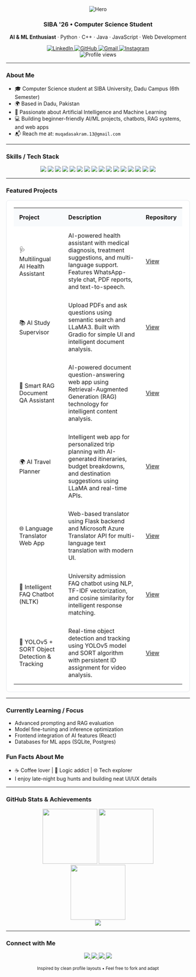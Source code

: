<div align="center">

  <img alt="Hero" src="https://capsule-render.vercel.app/api?type=rect&color=0:0ea5e9,100:22c55e&height=80&section=header&text=Muqadas%20Akram&fontColor=ffffff&fontSize=38&fontAlign=50&fontAlignY=55" />

  <h3>SIBA '26 • Computer Science Student</h3>
  <p><b>AI & ML Enthusiast</b> · Python · C++ · Java · JavaScript · Web Development</p>

  <a href="https://www.linkedin.com/in/muqadas-akram/">
    <img alt="LinkedIn" src="https://img.shields.io/badge/LinkedIn-0077B5?style=for-the-badge&logo=linkedin&logoColor=white" />
  </a>
  <a href="https://github.com/Muqadas1234">
    <img alt="GitHub" src="https://img.shields.io/badge/GitHub-181717?style=for-the-badge&logo=github&logoColor=white" />
  </a>
  <a href="mailto:muqadasakram.13@gmail.com">
    <img alt="Gmail" src="https://img.shields.io/badge/Gmail-D14836?style=for-the-badge&logo=gmail&logoColor=white" />
  </a>
  <a href="https://www.instagram.com/its_muqadas.13?igsh=MTNlZmF1MThnYnB0dQ==">
    <img alt="Instagram" src="https://img.shields.io/badge/Instagram-E4405F?style=for-the-badge&logo=instagram&logoColor=white" />
  </a>

  <br/>
  <img alt="Profile views" src="https://komarev.com/ghpvc/?username=Muqadas1234&label=Profile%20views&color=0ea5e9&style=flat" />

</div>

---

### About Me

- 🎓 Computer Science student at SIBA University, Dadu Campus (6th Semester)
- 🌍 Based in Dadu, Pakistan
- 🤖 Passionate about Artificial Intelligence and Machine Learning
- 💻 Building beginner-friendly AI/ML projects, chatbots, RAG systems, and web apps
- 📬 Reach me at: `muqadasakram.13@gmail.com`

---

### Skills / Tech Stack

<div align="center">

  <img src="https://img.shields.io/badge/HTML5-E34F26?style=for-the-badge&logo=html5&logoColor=white" />
  <img src="https://img.shields.io/badge/CSS3-1572B6?style=for-the-badge&logo=css3&logoColor=white" />
  <img src="https://img.shields.io/badge/JavaScript-F7DF1E?style=for-the-badge&logo=javascript&logoColor=000" />
  <img src="https://img.shields.io/badge/React-20232A?style=for-the-badge&logo=react&logoColor=61DAFB" />
  <img src="https://img.shields.io/badge/Python-3776AB?style=for-the-badge&logo=python&logoColor=white" />
  <img src="https://img.shields.io/badge/TensorFlow-FF6F00?style=for-the-badge&logo=tensorflow&logoColor=white" />
  <img src="https://img.shields.io/badge/PyTorch-EE4C2C?style=for-the-badge&logo=pytorch&logoColor=white" />
  <img src="https://img.shields.io/badge/scikit--learn-F7931E?style=for-the-badge&logo=scikitlearn&logoColor=white" />
  <img src="https://img.shields.io/badge/OpenCV-27338E?style=for-the-badge&logo=opencv&logoColor=white" />
  <img src="https://img.shields.io/badge/Pandas-150458?style=for-the-badge&logo=pandas&logoColor=white" />
  <img src="https://img.shields.io/badge/SQLite-003B57?style=for-the-badge&logo=sqlite&logoColor=white" />
  <img src="https://img.shields.io/badge/PgAdmin-336791?style=for-the-badge&logo=postgresql&logoColor=white" />
  <img src="https://img.shields.io/badge/MySQL-4479A1?style=for-the-badge&logo=mysql&logoColor=white" />
  <img src="https://img.shields.io/badge/REST_API-02569B?style=for-the-badge&logo=fastapi&logoColor=white" />
  <img src="https://img.shields.io/badge/Git-F05032?style=for-the-badge&logo=git&logoColor=white" />
  <img src="https://img.shields.io/badge/GitHub-181717?style=for-the-badge&logo=github&logoColor=white" />

</div>

---

### Featured Projects

<div align="center">
  <table width="100%" style="border:1px solid #e5e7eb; border-radius:8px; background:#ffffff; padding:20px;">
    <tr>
      <th align="left" style="padding:15px; background:#f8fafc;">Project</th>
      <th align="left" style="padding:15px; background:#f8fafc;">Description</th>
      <th align="left" style="padding:15px; background:#f8fafc;">Repository</th>
    </tr>
    <tr>
      <td style="padding:15px;">🩺 Multilingual AI Health Assistant</td>
      <td style="padding:15px;">AI-powered health assistant with medical diagnosis, treatment suggestions, and multi-language support. Features WhatsApp-style chat, PDF reports, and text-to-speech.</td>
      <td style="padding:15px;"><a href="https://github.com/Muqadas1234/multilingual-ai-health-assistant">View</a></td>
    </tr>
    <tr>
      <td style="padding:15px;">📚 AI Study Supervisor</td>
      <td style="padding:15px;">Upload PDFs and ask questions using semantic search and LLaMA3. Built with Gradio for simple UI and intelligent document analysis.</td>
      <td style="padding:15px;"><a href="https://github.com/Muqadas1234/AI-Study-Supervisor">View</a></td>
    </tr>
    <tr>
      <td style="padding:15px;">🧠 Smart RAG Document QA Assistant</td>
      <td style="padding:15px;">AI-powered document question-answering web app using Retrieval-Augmented Generation (RAG) technology for intelligent content analysis.</td>
      <td style="padding:15px;"><a href="https://github.com/Muqadas1234/Muqadas1234--Smart-RAG-Document-QA-Assistant-">View</a></td>
    </tr>
    <tr>
      <td style="padding:15px;">🌍 AI Travel Planner</td>
      <td style="padding:15px;">Intelligent web app for personalized trip planning with AI-generated itineraries, budget breakdowns, and destination suggestions using LLaMA and real-time APIs.</td>
      <td style="padding:15px;"><a href="https://github.com/Muqadas1234/AI-Travel-Planner">View</a></td>
    </tr>
    <tr>
      <td style="padding:15px;">🌐 Language Translator Web App</td>
      <td style="padding:15px;">Web-based translator using Flask backend and Microsoft Azure Translator API for multi-language text translation with modern UI.</td>
      <td style="padding:15px;"><a href="https://github.com/Muqadas1234/multi-language-translator-tool">View</a></td>
    </tr>
    <tr>
      <td style="padding:15px;">💬 Intelligent FAQ Chatbot (NLTK)</td>
      <td style="padding:15px;">University admission FAQ chatbot using NLP, TF-IDF vectorization, and cosine similarity for intelligent response matching.</td>
      <td style="padding:15px;"><a href="https://github.com/Muqadas1234/intelligent-faq-chatbot-nltk">View</a></td>
    </tr>
    <tr>
      <td style="padding:15px;">🎯 YOLOv5 + SORT Object Detection & Tracking</td>
      <td style="padding:15px;">Real-time object detection and tracking using YOLOv5 model and SORT algorithm with persistent ID assignment for video analysis.</td>
      <td style="padding:15px;"><a href="https://github.com/Muqadas1234/object-detection-tracking-using-yolo">View</a></td>
    </tr>
  </table>
</div>

---

### Currently Learning / Focus

- Advanced prompting and RAG evaluation
- Model fine-tuning and inference optimization
- Frontend integration of AI features (React)
- Databases for ML apps (SQLite, Postgres)

### Fun Facts About Me

- ☕ Coffee lover | 🧩 Logic addict | 🌐 Tech explorer
- I enjoy late-night bug hunts and building neat UI/UX details

---

### GitHub Stats & Achievements

<div align="center">

  <img height="150" src="https://github-readme-stats.vercel.app/api?username=Muqadas1234&show_icons=true&theme=radical&hide_border=true" />
  <img height="150" src="https://github-readme-stats.vercel.app/api/top-langs/?username=Muqadas1234&layout=compact&theme=radical&hide_border=true" />

  <br/>
  <img height="150" src="https://streak-stats.demolab.com?user=Muqadas1234&theme=radical&hide_border=true" />

  <br/>
  <img src="https://github-profile-trophy.vercel.app/?username=Muqadas1234&theme=radical&no-frame=true&no-bg=true&row=1&column=7" />

</div>

---

### Connect with Me

<div align="center">
  <a href="https://www.linkedin.com/in/muqadas-akram/" target="_blank">
    <img src="https://img.shields.io/badge/LinkedIn-0077B5?style=for-the-badge&logo=linkedin&logoColor=white" />
  </a>
  <a href="https://github.com/Muqadas1234" target="_blank">
    <img src="https://img.shields.io/badge/GitHub-100000?style=for-the-badge&logo=github&logoColor=white" />
  </a>
  <a href="https://www.instagram.com/its_muqadas.13?igsh=MTNlZmF1MThnYnB0dQ==" target="_blank">
    <img src="https://img.shields.io/badge/Instagram-E4405F?style=for-the-badge&logo=instagram&logoColor=white" />
  </a>
  <a href="mailto:muqadasakram.13@gmail.com">
    <img src="https://img.shields.io/badge/Gmail-D14836?style=for-the-badge&logo=gmail&logoColor=white" />
  </a>
</div>

<br/>

<div align="center">
  <sub>Inspired by clean profile layouts • Feel free to fork and adapt</sub>
</div>

